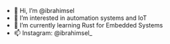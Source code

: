 - 👋 Hi, I’m @ibrahimsel
- 👀 I’m interested in automation systems and IoT
- 🌱 I’m currently learning Rust for Embedded Systems
- 📫 Instagram: @ibrahimsel_
